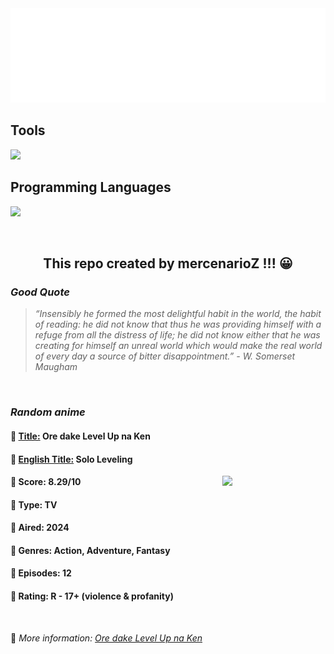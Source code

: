 
<img src="svg/nai.svg" />

<p>
  <h2>Tools</h2>
  <a href="https://skillicons.dev">
    <img src="https://skillicons.dev/icons?i=git,bash,vim,ubuntu,tensorflow,pytorch,docker,raspberrypi" />
  </a>

  <br />

  <h2>Programming Languages</h2>

  <a href="https://skillicons.dev">
    <img src="https://skillicons.dev/icons?i=python,c,cpp" />
  </a>
</p>

<br />

<h2 align="center">This repo created by mercenarioZ !!! 😀</h2>
<h3><i>Good Quote</i></h3>

<blockquote>
<i>
“Insensibly he formed the most delightful habit in the world, the habit of reading: he did not know that thus he was providing himself with a refuge from all the distress of life; he did not know either that he was creating for himself an unreal world which would make the real world of every day a source of bitter disappointment.” - W. Somerset Maugham
</i>
</blockquote>

<br />

<h3><i>Random anime</i></h3>

<h4>
  <strong>🥭 <u>Title:</u></strong> Ore dake Level Up na Ken
</h4>

<h4>🌿 <u>English Title:</u> Solo Leveling</h4>

<img align="right" width="165" src=https://cdn.myanimelist.net/images/anime/1801/142390.jpg />

<h4>🌱 Score: 8.29/10</h4>

<h4>🌲 Type: TV</h4>

<h4>🌴 Aired: 2024</h4>

<h4>🌵 Genres: Action, Adventure, Fantasy</h4>

<h4>🥑 Episodes: 12</h4>

<h4>🍏 Rating: R - 17+ (violence & profanity)</h4>

<br />

🍂 *More information: [Ore dake Level Up na Ken](https://myanimelist.net/anime/52299/Ore_dake_Level_Up_na_Ken)*
    